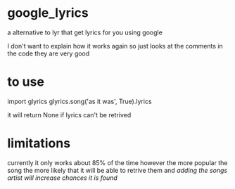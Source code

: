 # google_lyrics
a alternative to lyr that get lyrics for you using google 


I don't want to explain how it works again so just looks at the comments in the code they are very good 


# to use 
import glyrics
glyrics.song('as it was', True).lyrics

it will return None if lyrics can't be retrived

# limitations 

currently it only works about 85% of the time however the more popular the song the more likely that it will be able to retrive them 
and *adding the songs artist will increase chances it is found*
